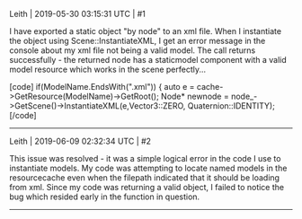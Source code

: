 Leith | 2019-05-30 03:15:31 UTC | #1


I have exported a static object "by node" to an xml file.
When I instantiate the object using Scene::InstantiateXML, I get an error message in the console about my xml file not being a valid model.
The call returns successfully - the returned node has a staticmodel component with a valid model resource which works in the scene perfectly...

[code]
        if(ModelName.EndsWith(".xml"))
        {
            auto e = cache->GetResource<XMLFile>(ModelName)->GetRoot();
            Node* newnode = node_->GetScene()->InstantiateXML(e,Vector3::ZERO, Quaternion::IDENTITY);
[/code]

-------------------------

Leith | 2019-06-09 02:32:34 UTC | #2

This issue was resolved - it was a simple logical error in the code I use to instantiate models.
My code was attempting to locate named models in the resourcecache even when the filepath indicated that it should be loading from xml. Since my code was returning a valid object, I failed to notice the bug which resided early in the function in question.

-------------------------

